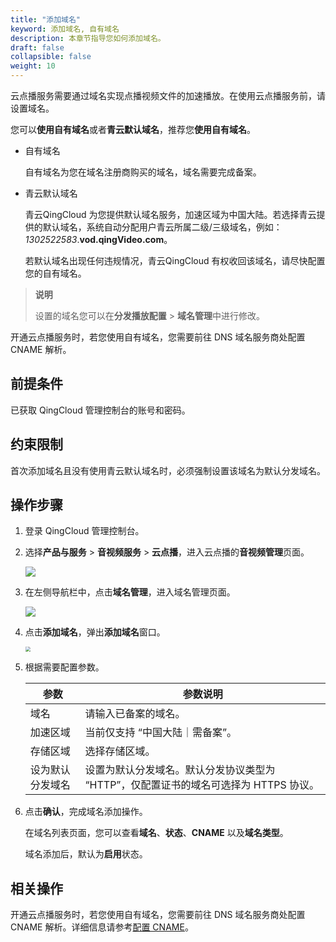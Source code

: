```yaml
---
title: "添加域名"
keyword: 添加域名, 自有域名
description: 本章节指导您如何添加域名。
draft: false
collapsible: false
weight: 10
---
```


云点播服务需要通过域名实现点播视频文件的加速播放。在使用云点播服务前，请设置域名。

您可以**使用自有域名**或者**青云默认域名**，推荐您**使用自有域名**。

- 自有域名

  自有域名为您在域名注册商购买的域名，域名需要完成备案。

- 青云默认域名

  青云QingCloud 为您提供默认域名服务，加速区域为中国大陆。若选择青云提供的默认域名，系统自动分配用户青云所属二级/三级域名，例如：*1302522583*.**vod.qingVideo.com**。

  若默认域名出现任何违规情况，青云QingCloud 有权收回该域名，请尽快配置您的自有域名。

> **说明**
>
> 设置的域名您可以在**分发播放配置** > **域名管理**中进行修改。

开通云点播服务时，若您使用自有域名，您需要前往 DNS 域名服务商处配置 CNAME 解析。

## 前提条件

已获取 QingCloud 管理控制台的账号和密码。

## 约束限制

首次添加域名且没有使用青云默认域名时，必须强制设置该域名为默认分发域名。

## 操作步骤

1. 登录 QingCloud 管理控制台。

2. 选择**产品与服务** > **音视频服务** > **云点播**，进入云点播的**音视频管理**页面。

   ![](/audio_and_video/vod/_images/um_video_list.png)

3. 在左侧导航栏中，点击**域名管理**，进入域名管理页面。

   ![](/audio_and_video/vod/_images/um_domain_list.png)

4. 点击**添加域名**，弹出**添加域名**窗口。

   <img src="/audio_and_video/vod/_images/um_domain_win.png" style="zoom:50%;" />

5. 根据需要配置参数。

   | 参数             | 参数说明                                                     |
   | ---------------- | ------------------------------------------------------------ |
   | 域名             | 请输入已备案的域名。                                         |
   | 加速区域         | 当前仅支持 “中国大陆｜需备案”。                              |
   | 存储区域         | 选择存储区域。                                               |
   | 设为默认分发域名 | 设置为默认分发域名。默认分发协议类型为 “HTTP”，仅配置证书的域名可选择为 HTTPS 协议。 |

6. 点击**确认**，完成域名添加操作。

   在域名列表页面，您可以查看**域名**、**状态**、**CNAME** 以及**域名类型**。
   
   域名添加后，默认为**启用**状态。

## 相关操作

开通云点播服务时，若您使用自有域名，您需要前往 DNS 域名服务商处配置 CNAME 解析。详细信息请参考[配置 CNAME](../20_config_cname)。
